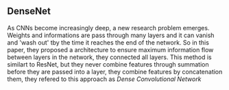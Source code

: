 ## DenseNet

As CNNs become increasingly deep, a new research problem emerges. Weights and informations are pass through many layers and it can vanish and 'wash out' tby the time it reaches the end of the network. So in this paper, they proposed a architecture to ensure maximum information flow between layers in the network, they connected all layers. This method is similart to ResNet, but they never combine features through summation before they are passed into a layer, they combine features by concatenation them, they refered to this approach as _Dense Convolutional Network_ 
